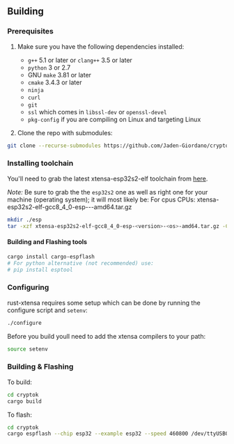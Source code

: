 ## Building

### Prerequisites

1. Make sure you have the following dependencies installed:

   * `g++` 5.1 or later or `clang++` 3.5 or later
   * `python` 3 or 2.7
   * GNU `make` 3.81 or later
   * `cmake` 3.4.3 or later
   * `ninja`
   * `curl`
   * `git`
   * `ssl` which comes in `libssl-dev` or `openssl-devel`
   * `pkg-config` if you are compiling on Linux and targeting Linux

2. Clone the repo with submodules:

``` sh
git clone --recurse-submodules https://github.com/Jaden-Giordano/cryptok
```

### Installing toolchain

You'll need to grab the latest xtensa-esp32s2-elf toolchain from [here](https://github.com/espressif/crosstool-NG/releases).

*Note:* Be sure to grab the the `esp32s2` one as well as right one for your machine (operating system); it will most likely be:
For cpus CPUs: xtensa-esp32s2-elf-gcc8_4_0-esp-<version>-<os>-amd64.tar.gz

``` sh
mkdir ./esp
tar -xzf xtensa-esp32s2-elf-gcc8_4_0-esp-<version>-<os>-amd64.tar.gz -C ./esp
```

#### Building and Flashing tools

``` sh
cargo install cargo-espflash
# For python alternative (not recommended) use:
# pip install esptool 
```

### Configuring

rust-xtensa requires some setup which can be done by running the configure script and `setenv`:

``` sh
./configure
```

Before you build youll need to add the xtensa compilers to your path:

``` sh
source setenv
```

### Building & Flashing

To build:

``` sh
cd cryptok
cargo build
```

To flash:

``` sh
cd cryptok
cargo espflash --chip esp32 --example esp32 --speed 460800 /dev/ttyUSB0
```

